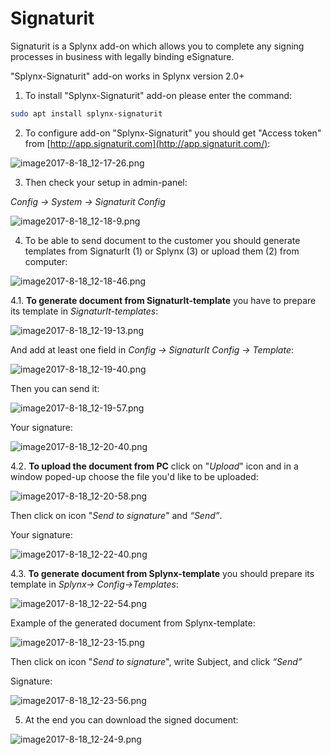 Signaturit
==========

Signaturit is a Splynx add-on which allows you to complete any signing processes in business with legally binding eSignature.

"Splynx-Signaturit" add-on works in Splynx version 2.0+  

1. To install "Splynx-Signaturit" add-on please enter the command:

```bash
sudo apt install splynx-signaturit
```

2. To configure add-on "Splynx-Signaturit" you should get "Access token" from [http://app.signaturit.com](http://app.signaturit.com/):

![image2017-8-18_12-17-26.png](image2017-8-18_12-17-26.png)

3. Then check your setup in admin-panel:

_Config -> System -> Signaturit Config_

![image2017-8-18_12-18-9.png](image2017-8-18_12-18-9.png)

4. To be able to send document to the customer you should generate templates from SignaturIt (1) or Splynx (3) or upload them (2) from computer:

![image2017-8-18_12-18-46.png](image2017-8-18_12-18-46.png)

4.1. **To generate document from SignaturIt-template** you have to prepare its template in _SignaturIt-templates_:

![image2017-8-18_12-19-13.png](image2017-8-18_12-19-13.png)

And add at least one field in _Config → SignaturIt Config → Template_:

![image2017-8-18_12-19-40.png](image2017-8-18_12-19-40.png)

Then you can send it:

![image2017-8-18_12-19-57.png](image2017-8-18_12-19-57.png)

Your signature:

![image2017-8-18_12-20-40.png](image2017-8-18_12-20-40.png)

4.2. **To upload the document from PC** click on "_Upload_" icon and in a window poped-up choose the file you'd like to be uploaded:

![image2017-8-18_12-20-58.png](image2017-8-18_12-20-58.png)

Then click on icon "_Send to signature_" and _“Send”_.

Your signature:

![image2017-8-18_12-22-40.png](image2017-8-18_12-22-40.png)

4.3. **To generate document from Splynx-template** you should prepare its template in _Splynx-> Config->Templates_:

![image2017-8-18_12-22-54.png](image2017-8-18_12-22-54.png)

Example of the generated document from Splynx-template:

![image2017-8-18_12-23-15.png](image2017-8-18_12-23-15.png)

Then click on icon "_Send to signature_", write Subject, and click _“Send”_

Signature:

![image2017-8-18_12-23-56.png](image2017-8-18_12-23-56.png)

5. At the end you can download the signed document:

![image2017-8-18_12-24-9.png](image2017-8-18_12-24-9.png)